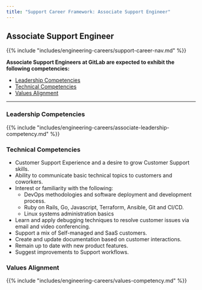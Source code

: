 ```yaml
---
title: "Support Career Framework: Associate Support Engineer"
---
```


## Associate Support Engineer
 
 {{% include "includes/engineering-careers/support-career-nav.md" %}}

**Associate Support Engineers at GitLab are expected to exhibit the following competencies:**

- [Leadership Competencies](#leadership-competencies)
- [Technical Competencies](#technical-competencies)
- [Values Alignment](#values-alignment)

---

### Leadership Competencies

{{% include "includes/engineering-careers/associate-leadership-competency.md" %}}

### Technical Competencies

- Customer Support Experience and a desire to grow Customer Support skills.
- Ability to communicate basic technical topics to customers and coworkers. 
- Interest or familiarity with the following:
  - DevOps methodologies and software deployment and development process.
  - Ruby on Rails, Go, Javascript, Terraform, Ansible, Git and CI/CD.
  - Linux systems administration basics
- Learn and apply debugging techniques to resolve customer issues via email and video conferencing.
- Support a mix of Self-managed and SaaS customers.
- Create and update documentation based on customer interactions.
- Remain up to date with new product features.
- Suggest improvements to Support workflows.


###  Values Alignment

{{% include "includes/engineering-careers/values-competency.md" %}}
